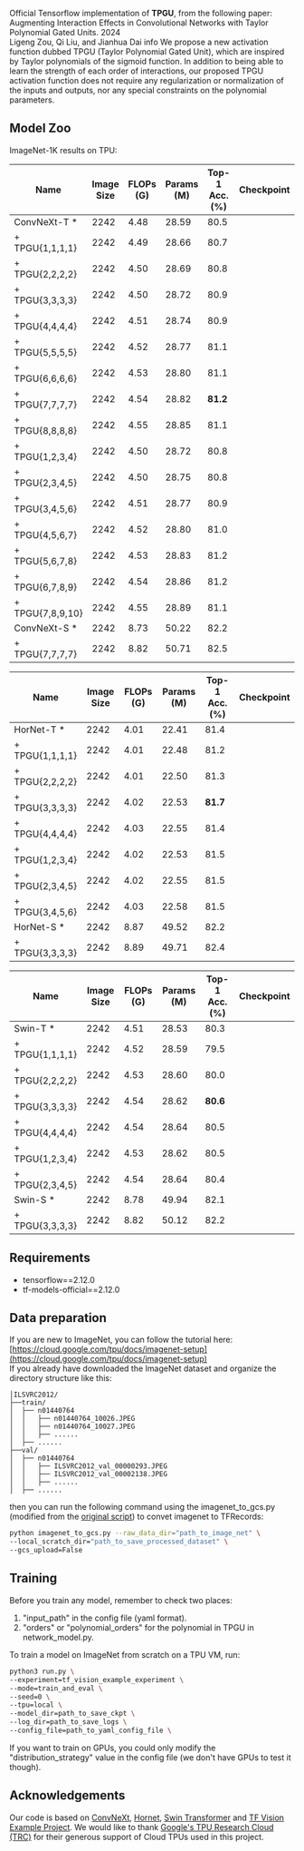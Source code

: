 Official Tensorflow implementation of **TPGU**, from the following paper:<br />Augmenting Interaction Effects in Convolutional Networks with Taylor Polynomial Gated Units. 2024<br />Ligeng Zou, Qi Liu, and Jianhua Dai
info
We propose a new activation function dubbed TPGU (Taylor Polynomial Gated Unit), which are inspired by Taylor polynomials of the sigmoid function. In addition to being able to learn the strength of each order of interactions, our proposed TPGU activation function does not require any regularization or normalization of the inputs and outputs, nor any special constraints on the polynomial parameters.

<a name="hpJ9c"></a>
## Model Zoo
ImageNet-1K results on TPU:

| Name | Image Size | FLOPs (G) | Params (M) | Top-1 Acc. (%) | Checkpoint |
| --- | --- | --- | --- | --- | --- |
| ConvNeXt-T * | 2242 | 4.48 | 28.59 | 80.5 |  |
| + TPGU{1,1,1,1} | 2242 | 4.49 | 28.66 | 80.7 |  |
| + TPGU{2,2,2,2} | 2242 | 4.50 | 28.69 | 80.8 |  |
| + TPGU{3,3,3,3} | 2242 | 4.50 | 28.72 | 80.9 |  |
| + TPGU{4,4,4,4} | 2242 | 4.51 | 28.74 | 80.9 |  |
| + TPGU{5,5,5,5} | 2242 | 4.52 | 28.77 | 81.1 |  |
| + TPGU{6,6,6,6} | 2242 | 4.53 | 28.80 | 81.1 |  |
| + TPGU{7,7,7,7} | 2242 | 4.54 | 28.82 | **81.2** |  |
| + TPGU{8,8,8,8} | 2242 | 4.55 | 28.85 | 81.1 |  |
| + TPGU{1,2,3,4} | 2242 | 4.50 | 28.72 | 80.8 |  |
| + TPGU{2,3,4,5} | 2242 | 4.50 | 28.75 | 80.8 |  |
| + TPGU{3,4,5,6} | 2242 | 4.51 | 28.77 | 80.9 |  |
| + TPGU{4,5,6,7} | 2242 | 4.52 | 28.80 | 81.0 |  |
| + TPGU{5,6,7,8} | 2242 | 4.53 | 28.83 | 81.2 |  |
| + TPGU{6,7,8,9} | 2242 | 4.54 | 28.86 | 81.2 |  |
| + TPGU{7,8,9,10} | 2242 | 4.55 | 28.89 | 81.1 |  |
| ConvNeXt-S * | 2242 | 8.73 | 50.22 | 82.2 |  |
| + TPGU{7,7,7,7} | 2242 | 8.82 | 50.71 | 82.5 |  |

| Name | Image Size | FLOPs (G) | Params (M) | Top-1 Acc. (%) | Checkpoint |
| --- | --- | --- | --- | --- | --- |
| HorNet-T * | 2242 | 4.01 | 22.41 | 81.4 |  |
| + TPGU{1,1,1,1} | 2242 | 4.01 | 22.48 | 81.2 |  |
| + TPGU{2,2,2,2} | 2242 | 4.01 | 22.50 | 81.3 |  |
| + TPGU{3,3,3,3} | 2242 | 4.02 | 22.53 | **81.7** |  |
| + TPGU{4,4,4,4} | 2242 | 4.03 | 22.55 | 81.4 |  |
| + TPGU{1,2,3,4} | 2242 | 4.02 | 22.53 | 81.5 |  |
| + TPGU{2,3,4,5} | 2242 | 4.02 | 22.55 | 81.5 |  |
| + TPGU{3,4,5,6} | 2242 | 4.03 | 22.58 | 81.5 |  |
| HorNet-S * | 2242 | 8.87 | 49.52 | 82.2 |  |
| + TPGU{3,3,3,3} | 2242 | 8.89 | 49.71 | 82.4 |  |

| Name | Image Size | FLOPs (G) | Params (M) | Top-1 Acc. (%) | Checkpoint |
| --- | --- | --- | --- | --- | --- |
| Swin-T * | 2242 | 4.51 | 28.53 | 80.3 |  |
| + TPGU{1,1,1,1} | 2242 | 4.52 | 28.59 | 79.5 |  |
| + TPGU{2,2,2,2} | 2242 | 4.53 | 28.60 | 80.0 |  |
| + TPGU{3,3,3,3} | 2242 | 4.54 | 28.62 | **80.6** |  |
| + TPGU{4,4,4,4} | 2242 | 4.54 | 28.64 | 80.5 |  |
| + TPGU{1,2,3,4} | 2242 | 4.53 | 28.62 | 80.5 |  |
| + TPGU{2,3,4,5} | 2242 | 4.54 | 28.64 | 80.4 |  |
| Swin-S * | 2242 | 8.78 | 49.94 | 82.1 |  |
| + TPGU{3,3,3,3} | 2242 | 8.82 | 50.12 | 82.2 |  |

<a name="UKHLY"></a>
## Requirements

- tensorflow==2.12.0
- tf-models-official==2.12.0
<a name="Lw5ab"></a>
## **Data preparation**
If you are new to ImageNet, you can follow the tutorial here: [https://cloud.google.com/tpu/docs/imagenet-setup](https://cloud.google.com/tpu/docs/imagenet-setup)<br />If you already have downloaded the ImageNet dataset and organize the directory structure like this:
```
│ILSVRC2012/
├──train/
│  ├── n01440764
│  │   ├── n01440764_10026.JPEG
│  │   ├── n01440764_10027.JPEG
│  │   ├── ......
│  ├── ......
├──val/
│  ├── n01440764
│  │   ├── ILSVRC2012_val_00000293.JPEG
│  │   ├── ILSVRC2012_val_00002138.JPEG
│  │   ├── ......
│  ├── ......
```
then you can run the following command using the imagenet_to_gcs.py (modified from the [original script](https://raw.githubusercontent.com/tensorflow/tpu/master/tools/datasets/imagenet_to_gcs.py)) to convet imagenet to TFRecords:
```bash
python imagenet_to_gcs.py --raw_data_dir="path_to_image_net" \
--local_scratch_dir="path_to_save_processed_dataset" \
--gcs_upload=False
```
<a name="Or8Js"></a>
## Training
Before you train any model, remember to check two places:

1. "input_path" in the config file (yaml format).
2. "orders" or "polynomial_orders" for the polynomial in TPGU in network_model.py.

To train a model on ImageNet from scratch on a TPU VM, run:
```bash
python3 run.py \
--experiment=tf_vision_example_experiment \
--mode=train_and_eval \
--seed=0 \
--tpu=local \
--model_dir=path_to_save_ckpt \
--log_dir=path_to_save_logs \
--config_file=path_to_yaml_config_file \
```
If you want to train on GPUs, you could only modify the "distribution_strategy" value in the config file (we don't have GPUs to test it though).
<a name="JTltm"></a>
## Acknowledgements
Our code is based on [ConvNeXt](https://github.com/facebookresearch/ConvNeXt), [Hornet](https://github.com/raoyongming/HorNet), [Swin Transformer](https://github.com/rishigami/Swin-Transformer-TF) and [TF Vision Example Project](https://github.com/tensorflow/models/tree/master/official/vision/examples/starter).  We would like to thank [Google's TPU Research Cloud (TRC)](https://sites.research.google/trc) for their generous support of Cloud TPUs used in this project.
